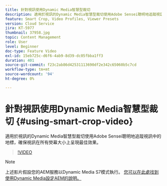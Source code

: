 ```yaml
---
title: 針對視訊使用Dynamic Media智慧型裁切
description: 適用於視訊的Dynamic Media智慧型裁切使用Adobe Sensei聰明地追蹤視訊中的地標，確保視訊在所有熒幕大小上呈現最佳效果。
feature: Smart Crop, Video Profiles, Viewer Presets
version: Cloud Service
jira: KT-5977
thumbnail: 37958.jpg
topic: Content Management
role: User
level: Beginner
doc-type: Feature Video
exl-id: 15eb725c-d6f6-4ab9-8d39-dc05fbba1ff3
duration: 401
source-git-commit: f23c2ab86d42531113690df2e342c65060b5c7cd
workflow-type: tm+mt
source-wordcount: '94'
ht-degree: 0%

---
```


# 針對視訊使用Dynamic Media智慧型裁切 {#using-smart-crop-video}

適用於視訊的Dynamic Media智慧型裁切使用Adobe Sensei聰明地追蹤視訊中的地標，確保視訊在所有熒幕大小上呈現最佳效果。

>[!VIDEO](https://video.tv.adobe.com/v/37958?quality=12&learn=on)

>[!NOTE]
>
>上述影片假設您的AEM服務以Dynamic Media S7模式執行。 [您可以在此處找到使用Dynamic Media設定AEM的說明。](https://experienceleague.adobe.com/docs/experience-manager-cloud-service/assets/dynamicmedia/config-dm.html)
